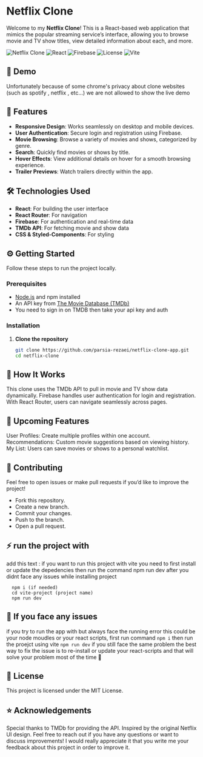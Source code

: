 # Netflix Clone

Welcome to my **Netflix Clone**! This is a React-based web application that mimics the popular streaming service’s interface, allowing you to browse movie and TV show titles, view detailed information about each, and more.

![Netflix Clone](https://img.shields.io/badge/Netflix-Clone-red?style=for-the-badge&logo=netflix)
![React](https://img.shields.io/badge/React-18.0-blue?style=for-the-badge&logo=react)
![Firebase](https://img.shields.io/badge/Backend-Firebase-orange?style=for-the-badge&logo=firebase)
![License](https://img.shields.io/badge/License-MIT-green?style=for-the-badge)
![Vite](https://img.shields.io/badge/Frontend-Vite-yellow?style=for-the-badge&logo=vite)

## 🎥 Demo
Unfortunately because of some chrome's privacy about clone websites (such as spotify , netflix , etc...) we are not allowed to show the live demo

## 🚀 Features
- **Responsive Design**: Works seamlessly on desktop and mobile devices.
- **User Authentication**: Secure login and registration using Firebase.
- **Movie Browsing**: Browse a variety of movies and shows, categorized by genre.
- **Search**: Quickly find movies or shows by title.
- **Hover Effects**: View additional details on hover for a smooth browsing experience.
- **Trailer Previews**: Watch trailers directly within the app.
  
## 🛠️ Technologies Used
- **React**: For building the user interface
- **React Router**: For navigation
- **Firebase**: For authentication and real-time data
- **TMDb API**: For fetching movie and show data
- **CSS & Styled-Components**: For styling

## ⚙️ Getting Started

Follow these steps to run the project locally.

### Prerequisites
- [Node.js](https://nodejs.org/) and npm installed
- An API key from [The Movie Database (TMDb)](https://www.themoviedb.org/)
- You need to sign in on TMDB then take your api key and auth
### Installation
1. **Clone the repository**
   ```bash
   git clone https://github.com/parsia-rezaei/netflix-clone-app.git
   cd netflix-clone

  ## 🎉 How It Works
This clone uses the TMDb API to pull in movie and TV show data dynamically. Firebase handles user authentication for login and registration. With React Router, users can navigate seamlessly across pages.

## 🚧 Upcoming Features
User Profiles: Create multiple profiles within one account.
Recommendations: Custom movie suggestions based on viewing history.
My List: Users can save movies or shows to a personal watchlist.

## 🤝 Contributing
Feel free to open issues or make pull requests if you’d like to improve the project!

- Fork this repository.
- Create a new branch.
- Commit your changes.
- Push to the branch.
- Open a pull request.

## ⚡ run the project with 
add this text : if you want to run this project with vite you need to first install or update the depedencies then run the command npm run dev after you didnt face any issues while installing project
```
  npm i (if needed)
  cd vite-project (project name)
  npm run dev 
```
## 🚨 If you face any issues
if you try to run the app with but always face the running error this could be your node moudles or your react scripts, first run command ``` npm i ``` then run the proejct using vite ``` npm run dev ``` if you still face the same problem the best way to fix the issue is to re-install or update your react-scripts and that will solve your problem most of the time 🙌


## 📄 License
This project is licensed under the MIT License.

## ⭐ Acknowledgements
Special thanks to TMDb for providing the API.
Inspired by the original Netflix UI design.
Feel free to reach out if you have any questions or want to discuss improvements!
I would really appreciate it that you write me your feedback about this project in order to improve it.
